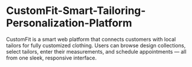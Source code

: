 # CustomFit-Smart-Tailoring-Personalization-Platform
CustomFit is a smart web platform that connects customers with local tailors for fully customized clothing. Users can browse design collections, select tailors, enter their measurements, and schedule appointments — all from one sleek, responsive interface.
